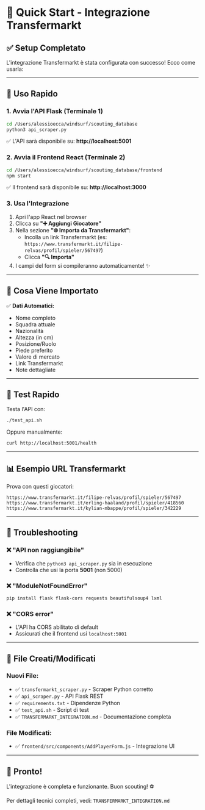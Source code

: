 # 🚀 Quick Start - Integrazione Transfermarkt

## ✅ Setup Completato

L'integrazione Transfermarkt è stata configurata con successo! Ecco come usarla:

---

## 📝 Uso Rapido

### 1. Avvia l'API Flask (Terminale 1)

```bash
cd /Users/alessioecca/windsurf/scouting_database
python3 api_scraper.py
```

✅ L'API sarà disponibile su: **http://localhost:5001**

### 2. Avvia il Frontend React (Terminale 2)

```bash
cd /Users/alessioecca/windsurf/scouting_database/frontend
npm start
```

✅ Il frontend sarà disponibile su: **http://localhost:3000**

### 3. Usa l'Integrazione

1. Apri l'app React nel browser
2. Clicca su **"➕ Aggiungi Giocatore"**
3. Nella sezione **"🌐 Importa da Transfermarkt"**:
   - Incolla un link Transfermarkt (es: `https://www.transfermarkt.it/filipe-relvas/profil/spieler/567497`)
   - Clicca **"🔍 Importa"**
4. I campi del form si compileranno automaticamente! ✨

---

## 🎯 Cosa Viene Importato

✅ **Dati Automatici:**
- Nome completo
- Squadra attuale
- Nazionalità
- Altezza (in cm)
- Posizione/Ruolo
- Piede preferito
- Valore di mercato
- Link Transfermarkt
- Note dettagliate

---

## 🧪 Test Rapido

Testa l'API con:

```bash
./test_api.sh
```

Oppure manualmente:

```bash
curl http://localhost:5001/health
```

---

## 📊 Esempio URL Transfermarkt

Prova con questi giocatori:

```
https://www.transfermarkt.it/filipe-relvas/profil/spieler/567497
https://www.transfermarkt.it/erling-haaland/profil/spieler/418560
https://www.transfermarkt.it/kylian-mbappe/profil/spieler/342229
```

---

## 🔧 Troubleshooting

### ❌ "API non raggiungibile"
- Verifica che `python3 api_scraper.py` sia in esecuzione
- Controlla che usi la porta **5001** (non 5000)

### ❌ "ModuleNotFoundError"
```bash
pip install flask flask-cors requests beautifulsoup4 lxml
```

### ❌ "CORS error"
- L'API ha CORS abilitato di default
- Assicurati che il frontend usi `localhost:5001`

---

## 📁 File Creati/Modificati

### Nuovi File:
- ✅ `transfermarkt_scraper.py` - Scraper Python corretto
- ✅ `api_scraper.py` - API Flask REST
- ✅ `requirements.txt` - Dipendenze Python
- ✅ `test_api.sh` - Script di test
- ✅ `TRANSFERMARKT_INTEGRATION.md` - Documentazione completa

### File Modificati:
- ✅ `frontend/src/components/AddPlayerForm.js` - Integrazione UI

---

## 🎉 Pronto!

L'integrazione è completa e funzionante. Buon scouting! ⚽

Per dettagli tecnici completi, vedi: `TRANSFERMARKT_INTEGRATION.md`
